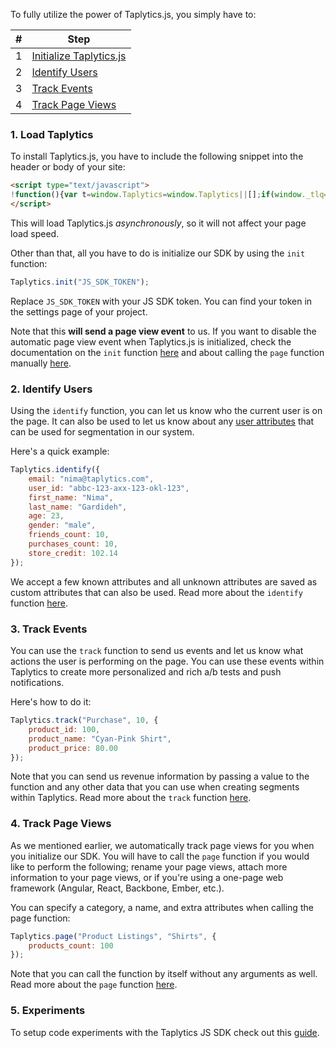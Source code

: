 To fully utilize the power of Taplytics.js, you simply have to:

| # | Step |
| ---- | ---------------- |
| 1 | [Initialize Taplytics.js](#1-load-taplytics) |
| 2 | [Identify Users](#2-identify-users) |
| 3 | [Track Events](#3-track-events) |
| 4 | [Track Page Views](#4-track-page-views) |

### 1. Load Taplytics

To install Taplytics.js, you have to include the following snippet into the header or body of your site:

```html
<script type="text/javascript">
!function(){var t=window.Taplytics=window.Taplytics||[];if(window._tlq=window._tlq||[],!t.identify&&!t.loaded){t.loaded=!0,t.funcs=["init","identify","track","page","reset","propertiesLoaded","runningExperiments","variable","codeBlock"],t.mock=function(n){return function(){var e=Array.prototype.slice.call(arguments);return e.unshift(n),window._tlq.push(e),t}};for(var n=0;n<t.funcs.length;n++){var e=t.funcs[n];t[e]=t.mock(e)}t.load=function(){var t=document.createElement("script");t.type="text/javascript",t.async=!0,t.src="//cdn.taplytics.com/taplytics.min.js";var n=document.getElementsByTagName("script")[0];n.parentNode.insertBefore(t,n)},t.load()}}();
</script>
```

This will load Taplytics.js *asynchronously*, so it will not affect your page load speed.

Other than that, all you have to do is initialize our SDK by using the `init` function:

```javascript
Taplytics.init("JS_SDK_TOKEN");
```

Replace `JS_SDK_TOKEN` with your JS SDK token. You can find your token in the settings page of your project.

Note that this **will send a page view event** to us. If you want to disable the automatic page view event when Taplytics.js is initialized, check the documentation on the `init` function [here](https://taplytics.com/docs/javascript-sdk/reference#init) and about calling the `page` function manually [here](https://taplytics.com/docs/javascript-sdk/reference#page).

### 2. Identify Users

Using the `identify` function, you can let us know who the current user is on the page. It can also be used to let us know about any [user attributes](https://taplytics.com/docs/user-attributes-setup) that can be used for segmentation in our system.

Here's a quick example:

```javascript
Taplytics.identify({
    email: "nima@taplytics.com",
    user_id: "abbc-123-axx-123-okl-123",
    first_name: "Nima",
    last_name: "Gardideh",
    age: 23,
    gender: "male",
    friends_count: 10,
    purchases_count: 10,
    store_credit: 102.14
});
```

We accept a few known attributes and all unknown attributes are saved as custom attributes that can also be used. Read more about the `identify` function [here](https://taplytics.com/docs/javascript-sdk/reference#identify).



### 3. Track Events

You can use the `track` function to send us events and let us know what actions the user is performing on the page. You can use these events within Taplytics to create more personalized and rich a/b tests and push notifications.

Here's how to do it:

```javascript
Taplytics.track("Purchase", 10, {
    product_id: 100,
    product_name: "Cyan-Pink Shirt",
    product_price: 80.00
});
```

Note that you can send us revenue information by passing a value to the function and any other data that you can use when creating segments within Taplytics. Read more about the `track` function [here](https://taplytics.com/docs/javascript-sdk/reference#track).


### 4. Track Page Views

As we mentioned earlier, we automatically track page views for you when you initialize our SDK. You will have to call the `page` function if you would like to perform the following; rename your page views, attach more information to your page views, or if you're using a one-page web framework (Angular, React, Backbone, Ember, etc.).

You can specify a category, a name, and extra attributes when calling the page function:

```javascript
Taplytics.page("Product Listings", "Shirts", {
    products_count: 100
});
```

Note that you can call the function by itself without any arguments as well. Read more about the `page` function [here](https://taplytics.com/docs/javascript-sdk/reference#page).

### 5. Experiments

To setup code experiments with the Taplytics JS SDK check out this [guide](https://taplytics.com/docs/javascript-sdk/experiments).
